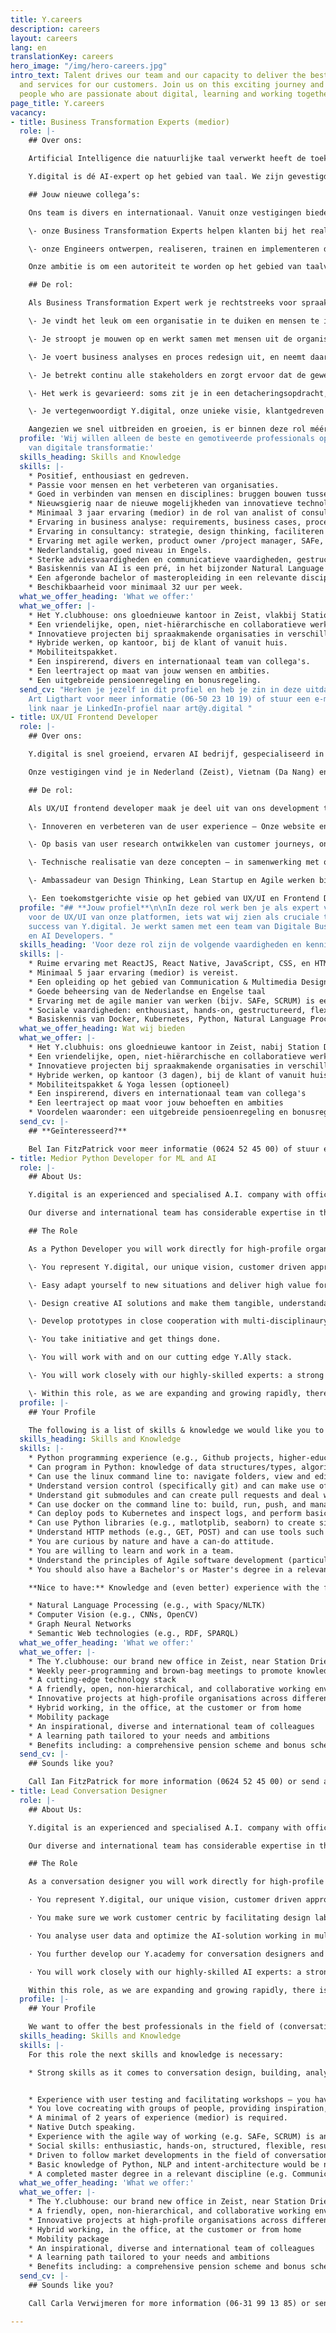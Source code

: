 ```yaml
---
title: Y.careers
description: careers
layout: careers
lang: en
translationKey: careers
hero_image: "/img/hero-careers.jpg"
intro_text: Talent drives our team and our capacity to deliver the best solutions
  and services for our customers. Join us on this exciting journey and our team of
  people who are passionate about digital, learning and working together.
page_title: Y.careers
vacancy:
- title: Business Transformation Experts (medior)
  role: |-
    ## Over ons:

    Artificial Intelligence die natuurlijke taal verwerkt heeft de toekomst! Wil jij meedoen aan het vormgeven van die toekomst? Wil je organisaties inspireren hoe AI het beste past in hun bedrijfsstrategie? Wil je analyseren welke concrete AI-toepassingen direct waarde voor hen kunnen hebben? Wil je vervolgens de realisatie en implementatie van die AI-toepassingen begeleiden? Kom dan snel praten! Wij zoeken namelijk nieuwe collega's. Vanuit onze eigen Y.academy zorgen we eerst dat jij alles komt te weten over AI. Daarna ga je onze klanten helpen om de digital transformation van hun organisatie te regisseren.

    Y.digital is dé AI-expert op het gebied van taal. We zijn gevestigd in Zeist, hebben een kantoor in Vietnam en starten dit jaar ook in Duitsland. We realiseren innovatieve AI-oplossingen vanuit ons eigen platform Ally. Onze missie is Empowering Humans: we zetten AI vooral in om mensen optimaal te ondersteunen. Onze klanten zitten dan ook in allerlei sectoren zoals overheid, financiële sector, energy- en utilities-sector, gezondheidszorg. We hebben de Y.academy en het Y.research lab om kennis te borgen en delen.

    ## Jouw nieuwe collega’s:

    Ons team is divers en internationaal. Vanuit onze vestigingen bieden we integrale dienstverlening:

    \- onze Business Transformation Experts helpen klanten bij het realiseren van hun AI-strategie, het signaleren van kansen, proces re-design, analyse, projectmanagement en het waarmaken van hun digitale transformatie.

    \- onze Engineers ontwerpen, realiseren, trainen en implementeren de AI-oplossingen, en ze ontwikkelen continu door aan ons AI-platform Ally.

    Onze ambitie is om een autoriteit te worden op het gebied van taalverwerking, in Nederland en daarbuiten. We groeien snel en hebben vacatures voor gepassioneerde Business Transformation Experts om ons team te versterken!

    ## De rol:

    Als Business Transformation Expert werk je rechtstreeks voor spraakmakende organisaties in verschillende sectoren.

    \- Je vindt het leuk om een organisatie in te duiken en mensen te inspireren met nieuwe technologische mogelijkheden via presentaties en inspiratiessessies.

    \- Je stroopt je mouwen op en werkt samen met mensen uit de organisatie om ideeën te genereren, om te zetten in prototypes en daar concrete projecten van te maken. Dat doe je volgens de design thinking aanpak.

    \- Je voert business analyses en proces redesign uit, en neemt daarna de lead als projectmanager of product owner van het team dat de AI-oplossing gaat realiseren.

    \- Je betrekt continu alle stakeholders en zorgt ervoor dat de gewenste transformatie ook echt wordt doorgevoerd in de organisatie.

    \- Het werk is gevarieerd: soms zit je in een detacheringsopdracht, vaak samen met één van onze senioren, en in andere gevallen doe je mee aan onze projecten. Je werkt in ieder geval altijd nauw samen met onze hoogopgeleide experts, een sterke peer group van ervaren transformation experts, engineers en conversation designers.

    \- Je vertegenwoordigt Y.digital, onze unieke visie, klantgedreven aanpak en AI-platform Y.Ally.

    Aangezien we snel uitbreiden en groeien, is er binnen deze rol méér dan voldoende ruimte om je te ontwikkelen, te groeien en je persoonlijke doelen en ambities te realiseren.
  profile: 'Wij willen alleen de beste en gemotiveerde professionals op het gebied
    van digitale transformatie:'
  skills_heading: Skills and Knowledge
  skills: |-
    * Positief, enthousiast en gedreven.
    * Passie voor mensen en het verbeteren van organisaties.
    * Goed in verbinden van mensen en disciplines: bruggen bouwen tussen business en IT.
    * Nieuwsgierig naar de nieuwe mogelijkheden van innovatieve technologie, maar ook bewust van negatieve kanten en risico’s.
    * Minimaal 3 jaar ervaring (medior) in de rol van analist of consultant
    * Ervaring in business analyse: requirements, business cases, proces redesign, informatie- en kennismodellering, DPIA.
    * Ervaring in consultancy: strategie, design thinking, faciliteren van sessies, advisering, change management.
    * Ervaring met agile werken, product owner /project manager, SAFe, SCRUM.
    * Nederlandstalig, goed niveau in Engels.
    * Sterke adviesvaardigheden en communicatieve vaardigheden, gestructureerd, flexibel, resultaatgericht, extravert, ambitieus en wil graag impact maken.
    * Basiskennis van AI is een pré, in het bijzonder Natural Language Processing en Knowledge Graphs, maar via onze Y.academy zorgen we voor alle relevante verdieping.
    * Een afgeronde bachelor of masteropleiding in een relevante discipline.
    * Beschikbaarheid voor minimaal 32 uur per week.
  what_we_offer_heading: 'What we offer:'
  what_we_offer: |-
    * Het Y.clubhouse: ons gloednieuwe kantoor in Zeist, vlakbij Station Driebergen-Zeist.
    * Een vriendelijke, open, niet-hiërarchische en collaboratieve werkomgeving.
    * Innovatieve projecten bij spraakmakende organisaties in verschillende sectoren.
    * Hybride werken, op kantoor, bij de klant of vanuit huis.
    * Mobiliteitspakket.
    * Een inspirerend, divers en internationaal team van collega's.
    * Een leertraject op maat van jouw wensen en ambities.
    * Een uitgebreide pensioenregeling en bonusregeling.
  send_cv: "Herken je jezelf in dit profiel en heb je zin in deze uitdaging?\n\nBel
    Art Ligthart voor meer informatie (06-50 23 10 19) of stuur een e-mail met een
    link naar je LinkedIn-profiel naar art@y.digital "
- title: UX/UI Frontend Developer
  role: |-
    ## Over ons:

    Y.digital is snel groeiend, ervaren AI bedrijf, gespecialiseerd in taaltechnologie. Wij ontwerpen, bouwen en leveren intelligente oplossingen die informatie en kennis op een makkelijke manier ontsluiten naar gebruikers. Hierbij kun je denken aan chatbots en spraakassistenten met een zeer hoog taalbegrip, maar ook aan de inzet van AI voor het verwerken van bijvoorbeeld inkomende e-mails of het snel doorzoeken en samenvatten van grote hoeveelheden informatie. Dit doen we vanuit onze centrale ambitie: Empowering Humans with AI.

    Onze vestigingen vind je in Nederland (Zeist), Vietnam (Da Nang) en Duitsland (in oprichting). Om ervoor te zorgen dat onze digitale oplossingen en platformen een optimale klantervaring bieden, zijn we op zoek naar een **ervaren Frontend Developer met gedegen kennis van UX/UI**.

    ## De rol:

    Als UX/UI frontend developer maak je deel uit van ons development team en ga je actief aan de slag met de user experience. Je brengt customer journeys in kaart , maakt (nieuwe) prototypes en designs en valideert deze met de doelgroep. Vervolgens zorg je voor de realisatie. Je belangrijkste taken zijn:

    \- Innoveren en verbeteren van de user experience – Onze website en AI-platform Ally, maar ook de oplossingen voor onze klanten waar Frontend Development een belangrijke rol speelt.

    \- Op basis van user research ontwikkelen van customer journeys, ontwerpen van nieuwe prototypes en designs.

    \- Technische realisatie van deze concepten – in samenwerking met ons internationale team.

    \- Ambassadeur van Design Thinking, Lean Startup en Agile werken binnen Y.

    \- Een toekomstgerichte visie op het gebied van UX/UI en Frontend Development – volgen van actuele ontwikkelingen en deze borgen binnen onze digitale platformen.
  profile: "## **Jouw profiel**\n\nIn deze rol werk ben je als expert verantwoordelijk
    voor de UX/UI van onze platformen, iets wat wij zien als cruciale taak voor het
    success van Y.digital. Je werkt samen met een team van Digitale Business Consultants
    en AI Developers. "
  skills_heading: 'Voor deze rol zijn de volgende vaardigheden en kennis noodzakelijk:'
  skills: |-
    * Ruime ervaring met ReactJS, React Native, JavaScript, CSS, en HTML
    * Minimaal 5 jaar ervaring (medior) is vereist.
    * Een opleiding op het gebied van Communication & Multimedia Design of een aanverwante opleiding op minimal HBO-niveau
    * Goede beheersing van de Nederlandse en Engelse taal
    * Ervaring met de agile manier van werken (bijv. SAFe, SCRUM) is een pré.
    * Sociale vaardigheden: enthousiast, hands-on, gestructureerd, flexibel, resultaatgericht, sterke communicatieve vaardigheden.
    * Basiskennis van Docker, Kubernetes, Python, Natural Language Processing (NLP) en Knowledge Graph technologie (bijv. RDF, SPARQL) is een pré.
  what_we_offer_heading: Wat wij bieden
  what_we_offer: |-
    * Het Y.clubhuis: ons gloednieuwe kantoor in Zeist, nabij Station Driebergen-Zeist
    * Een vriendelijke, open, niet-hiërarchische en collaboratieve werkomgeving
    * Innovatieve projecten bij spraakmakende organisaties in verschillende sectoren
    * Hybride werken, op kantoor (3 dagen), bij de klant of vanuit huis
    * Mobiliteitspakket & Yoga lessen (optioneel)
    * Een inspirerend, divers en internationaal team van collega's
    * Een leertraject op maat voor jouw behoeften en ambities
    * Voordelen waaronder: een uitgebreide pensioenregeling en bonusregeling
  send_cv: |-
    ## **Geïnteresseerd?**

    Bel Ian FitzPatrick voor meer informatie (0624 52 45 00) of stuur een e-mail met een link naar je LinkedIn profile ([ian@y.digital](mailto:ian@y.digital)).
- title: Medior Python Developer for ML and AI
  role: |-
    ## About Us:

    Y.digital is an experienced and specialised A.I. company with offices in Zeist, The Netherlands, and Da Nang, Vietnam. We design, build, and deliver intelligent AI solutions that empower humans. We use our own unique approach and cutting-edge AI platform Ally to create conversational AI solutions that help customers to engage with companies in a more pleasant and intelligent way. And design and deliver intelligent document processing solutions to support employees in making knowledge-intensive processes more consistent, scalable, and efficient.

    Our diverse and international team has considerable expertise in the design and execution of AI powered customer journeys, using natural language processing, computer vision, and graph technology. Our ambition is to establish ourselves as the leading firm in this area in the Netherlands and beyond. We’re growing fast and have a vacancy for a passionate **medior level Python developer for ML** and AI to join our team.

    ## The Role

    As a Python Developer you will work directly for high-profile organisations across different sectors (government, financial, utilities, health). Sometimes you will be seconded to work with teams of our clients. But you will also work on projects with the internal team of Y.

    \- You represent Y.digital, our unique vision, customer driven approach and AI-platform Y.Ally.

    \- Easy adapt yourself to new situations and deliver high value for our customers in a short term.

    \- Design creative AI solutions and make them tangible, understandable and valuable.

    \- Develop prototypes in close cooperation with multi-disciplinaury teams with our customers and/or internal colleagues.

    \- You take initiative and get things done.

    \- You will work with and on our cutting edge Y.Ally stack.

    \- You will work closely with our highly-skilled experts: a strong peer group of experienced machine learning engineers, data scientists and conversation designers.

    \- Within this role, as we are expanding and growing rapidly, there is ample room to develop, grow and achieve your personal goals and ambitions.
  profile: |-
    ## Your Profile

    The following is a list of skills & knowledge we would like you to poses when joining Y.
  skills_heading: Skills and Knowledge
  skills: |-
    * Python programming experience (e.g., Github projects, higher-education coursework, previous work experience) is our main prerequisite.
    * Can program in Python: knowledge of data structures/types, algorithms and know standard libraries for time, string-manipulation, regex matching/substitution, debugging and logging.
    * Can use the linux command line to: navigate folders, view and edit text files, execute bash & python scripts, make api calls and retrieve resources from the web (e.g., curl & wget).
    * Understand version control (specifically git) and can make use of commands to: commit, push, stage, pull, branch.
    * Understand git submodules and can create pull requests and deal with rudimentary merge conflicts.
    * Can use docker on the command line to: build, run, push, and manage containers and images and understand how to expose ports and connect volumes.
    * Can deploy pods to Kubernetes and inspect logs, and perform basic debugging.
    * Can use Python libraries (e.g., matlotplib, seaborn) to create simple data visualisations.
    * Understand HTTP methods (e.g., GET, POST) and can use tools such as Postman to perform API calls and interpret the results.
    * You are curious by nature and have a can-do attitude.
    * You are willing to learn and work in a team.
    * Understand the principles of Agile software development (particularly SCRUM).
    * You should also have a Bachelor's or Master's degree in a relevant field (e.g. Computer Science).

    **Nice to have:** Knowledge and (even better) experience with the following:

    * Natural Language Processing (e.g., with Spacy/NLTK)
    * Computer Vision (e.g., CNNs, OpenCV)
    * Graph Neural Networks
    * Semantic Web technologies (e.g., RDF, SPARQL)
  what_we_offer_heading: 'What we offer:'
  what_we_offer: |-
    * The Y.clubhouse: our brand new office in Zeist, near Station Driebergen-Zeist
    * Weekly peer-programming and brown-bag meetings to promote knowledge exchange, including the Y.academy with support & learning materials to aid you.
    * A cutting-edge technology stack
    * A friendly, open, non-hierarchical, and collaborative working environment
    * Innovative projects at high-profile organisations across different sectors
    * Hybrid working, in the office, at the customer or from home
    * Mobility package
    * An inspirational, diverse and international team of colleagues
    * A learning path tailored to your needs and ambitions
    * Benefits including: a comprehensive pension scheme and bonus scheme
  send_cv: |-
    ## Sounds like you?

    Call Ian FitzPatrick for more information (0624 52 45 00) or send an email with a link to your LinkedIn profile to [ian@y.digital](mailto:ian@y.digital)
- title: Lead Conversation Designer
  role: |-
    ## About Us:

    Y.digital is an experienced and specialised A.I. company with offices in Zeist, The Netherlands, and Da Nang, Vietnam. We design, build, and deliver intelligent AI solutions that empower humans. We use our own unique approach and cutting-edge AI platform Ally to create conversational AI solutions that help customers to engage with companies in a more pleasant and intelligent way. And design and deliver intelligent document processing solutions to support employees in making knowledge-intensive processes more consistent, scalable, and efficient.

    Our diverse and international team has considerable expertise in the design and execution of AI powered customer journeys, using natural language processing, computer vision, and graph technology. Our ambition is to establish ourselves as the leading firm in this area in the Netherlands and beyond. We’re growing fast and have a vacancy for a passionate **medior level Lead Conversation Designer** to join our team.

    ## The Role

    As a conversation designer you will work directly for high-profile organisations across different sectors (government, financial, utilities, health). Sometimes you will be seconded to work with teams of our clients. But you will also work on projects with the internal team of Y.

    · You represent Y.digital, our unique vision, customer driven approach and AI-platform Y.Ally.

    · You make sure we work customer centric by facilitating design labs, design customer journeys, persona’s, conversation flows and user tests in close cooperation with customers and our internal team.

    · You analyse user data and optimize the AI-solution working in multi-disciplinary teams.

    · You further develop our Y.academy for conversation designers and provide training for colleagues and customers.

    · You will work closely with our highly-skilled AI experts: a strong and international peer group of experienced machine learning engineers and data scientists.

    Within this role, as we are expanding and growing rapidly, there is ample room to develop, grow and achieve your personal goals and ambitions.
  profile: |-
    ## Your Profile

    We want to offer the best professionals in the field of (conversational) AI in the market. For this role the next skills and knowledge is necessary:
  skills_heading: Skills and Knowledge
  skills: |-
    For this role the next skills and knowledge is necessary:

    * Strong skills as it comes to conversation design, building, analysing and optimizing conversational flows in an AI-driven platform for chat and/or voice.


    * Experience with user testing and facilitating workshops – you have good consultancy skills.
    * You love cocreating with groups of people, providing inspiration, generating ideas, designing the desired way of working.
    * A minimal of 2 years of experience (medior) is required.
    * Native Dutch speaking.
    * Experience with the agile way of working (e.g. SAFe, SCRUM) is an advantage.
    * Social skills: enthusiastic, hands-on, structured, flexible, result-driven, strong presentation and communication capabilities.
    * Driven to follow market developments in the field of conversation design and implement them within the organisation, inquisitive.
    * Basic knowledge of Python, NLP and intent-architecture would be nice but is certainly not a ‘must have’.
    * A completed master degree in a relevant discipline (e.g. Communications, Human Centered Design).
  what_we_offer_heading: 'What we offer:'
  what_we_offer: |-
    * The Y.clubhouse: our brand new office in Zeist, near Station Driebergen-Zeist
    * A friendly, open, non-hierarchical, and collaborative working environment
    * Innovative projects at high-profile organisations across different sectors
    * Hybrid working, in the office, at the customer or from home
    * Mobility package
    * An inspirational, diverse and international team of colleagues
    * A learning path tailored to your needs and ambitions
    * Benefits including: a comprehensive pension scheme and bonus scheme
  send_cv: |-
    ## Sounds like you?

    Call Carla Verwijmeren for more information (06-31 99 13 85) or send an email with a link to your LinkedIn profile to [carla@y.digital](mailto:carla@y.digital).

---
```

